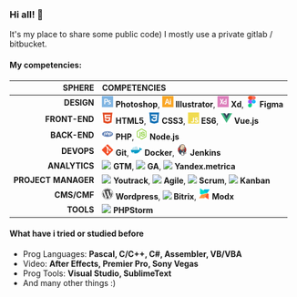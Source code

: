 ### Hi all! 👋

It's my place to share some public code) I mostly use a private gitlab / bitbucket. 

#### My competencies:

|SPHERE|COMPETENCIES|
|-----:|:-----------|
| **DESIGN** | <img height="20" src="https://raw.githubusercontent.com/devicons/devicon/master/icons/photoshop/photoshop-plain.svg"> **Photoshop**, <img height="20" src="https://raw.githubusercontent.com/devicons/devicon/master/icons/illustrator/illustrator-plain.svg"> **Illustrator**, <img height="20" src="https://raw.githubusercontent.com/devicons/devicon/master/icons/xd/xd-plain.svg"> **Xd**, <img height="20" src="https://raw.githubusercontent.com/devicons/devicon/master/icons/figma/figma-original.svg"> **Figma**|
| **FRONT-END** | <img height="20" src="https://raw.githubusercontent.com/devicons/devicon/master/icons/html5/html5-plain.svg"> **HTML5**, <img height="20" src="https://raw.githubusercontent.com/devicons/devicon/master/icons/css3/css3-plain.svg"> **CSS3**, <img height="20" src="https://raw.githubusercontent.com/devicons/devicon/master/icons/javascript/javascript-plain.svg"> **ES6**, <img height="20" src="https://raw.githubusercontent.com/devicons/devicon/master/icons/vuejs/vuejs-original.svg"> **Vue.js**|
| **BACK-END** | <img height="20" src="https://raw.githubusercontent.com/devicons/devicon/master/icons/php/php-plain.svg"> **PHP**, <img height="20" src="https://raw.githubusercontent.com/devicons/devicon/master/icons/nodejs/nodejs-plain.svg"> **Node.js** |
| **DEVOPS** | <img height="20" src="https://raw.githubusercontent.com/devicons/devicon/master/icons/git/git-plain.svg"> **Git**, <img height="20" src="https://raw.githubusercontent.com/devicons/devicon/master/icons/docker/docker-plain.svg"> **Docker**, <img height="20" src="https://raw.githubusercontent.com/devicons/devicon/master/icons/jenkins/jenkins-original.svg"> **Jenkins** |
| **ANALYTICS** | <img height="20" src="https://raw.githubusercontent.com/simple-icons/simple-icons/develop/icons/googletagmanager.svg"> **GTM**, <img height="20" src="https://raw.githubusercontent.com/simple-icons/simple-icons/develop/icons/googleanalytics.svg"> **GA**, <img height="20" src="https://roistat.com/rublog/wp-content/uploads/2020/09/metrika-logo.png"> **Yandex.metrica** |
| **PROJECT MANAGER**| <img height="20" src="https://upload.wikimedia.org/wikipedia/commons/9/95/YouTrack_Icon.png"> **Youtrack**, <img height="20" src="https://i2.wp.com/hireforagile.com/wp-content/uploads/2019/05/AlderKoten-HIre-For-Agile-Icon-Square.png"> **Agile**, <img height="20" src="https://www.scrum.org/themes/custom/scrumorg/assets/images/logo-250.png"> **Scrum**, <img height="20" src="https://cdn.icon-icons.com/icons2/2407/PNG/512/trello_icon_146085.png"> **Kanban** |
| **CMS/CMF** | <img height="20" src="https://raw.githubusercontent.com/devicons/devicon/master/icons/wordpress/wordpress-plain.svg"> **Wordpress**, <img height="20" src="https://upload.wikimedia.org/wikipedia/ru/5/51/1c_bitrix_logo.svg"> **Bitrix**, <img height="20" src="https://raw.githubusercontent.com/devicons/devicon/master/icons/modx/modx-original.svg"> **Modx** |
| **TOOLS** | <img height="20" src="https://upload.wikimedia.org/wikipedia/commons/c/c9/PhpStorm_Icon.svg"> **PHPStorm** |

#### What have i tried or studied before

- Prog Languages: **Pascal, C/C++, C#, Assembler, VB/VBA**
- Video: **After Effects, Premier Pro, Sony Vegas**
- Prog Tools: **Visual Studio, SublimeText**
- And many other things :)


<!--
**wanderer20/wanderer20** is a ✨ _special_ ✨ repository because its `README.md` (this file) appears on your GitHub profile.

Here are some ideas to get you started:

- 🔭 I’m currently working on ...
- 🌱 I’m currently learning ...
- 👯 I’m looking to collaborate on ...
- 🤔 I’m looking for help with ...
- 💬 Ask me about ...
- 📫 How to reach me: ...
- 😄 Pronouns: ...
- ⚡ Fun fact: ...
-->
